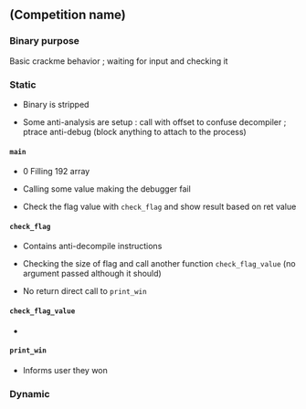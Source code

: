 ## (Competition name)

### Binary purpose

Basic crackme behavior ; waiting for input and checking it

### Static

- Binary is stripped

- Some anti-analysis are setup : call with offset to confuse decompiler ; ptrace anti-debug (block anything to attach to the process)

#### `main`

- 0 Filling 192 array

- Calling some value making the debugger fail

- Check the flag value with `check_flag` and show result based on ret value

#### `check_flag`

- Contains anti-decompile instructions

- Checking the size of flag and call another function  `check_flag_value` (no argument passed although it should)

- No return direct call to `print_win`

#### `check_flag_value`

- 

#### `print_win`

- Informs user they won

### Dynamic





